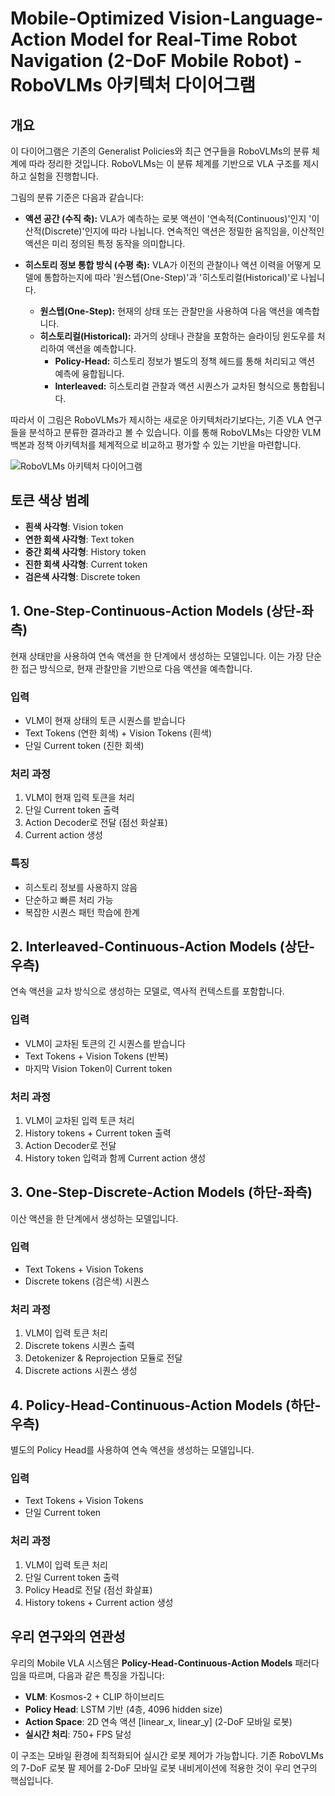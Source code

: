 # Mobile-Optimized Vision-Language-Action Model for Real-Time Robot Navigation (2-DoF Mobile Robot) - RoboVLMs 아키텍처 다이어그램

## 개요
이 다이어그램은 기존의 Generalist Policies와 최근 연구들을 RoboVLMs의 분류 체계에 따라 정리한 것입니다. RoboVLMs는 이 분류 체계를 기반으로 VLA 구조를 제시하고 실험을 진행합니다.

그림의 분류 기준은 다음과 같습니다:

* **액션 공간 (수직 축):** VLA가 예측하는 로봇 액션이 '연속적(Continuous)'인지 '이산적(Discrete)'인지에 따라 나뉩니다. 연속적인 액션은 정밀한 움직임을, 이산적인 액션은 미리 정의된 특정 동작을 의미합니다.

* **히스토리 정보 통합 방식 (수평 축):** VLA가 이전의 관찰이나 액션 이력을 어떻게 모델에 통합하는지에 따라 '원스텝(One-Step)'과 '히스토리컬(Historical)'로 나뉩니다.
  * **원스텝(One-Step):** 현재의 상태 또는 관찰만을 사용하여 다음 액션을 예측합니다.
  * **히스토리컬(Historical):** 과거의 상태나 관찰을 포함하는 슬라이딩 윈도우를 처리하여 액션을 예측합니다.
    * **Policy-Head:** 히스토리 정보가 별도의 정책 헤드를 통해 처리되고 액션 예측에 융합됩니다.
    * **Interleaved:** 히스토리컬 관찰과 액션 시퀀스가 교차된 형식으로 통합됩니다.

따라서 이 그림은 RoboVLMs가 제시하는 새로운 아키텍처라기보다는, 기존 VLA 연구들을 분석하고 분류한 결과라고 볼 수 있습니다. 이를 통해 RoboVLMs는 다양한 VLM 백본과 정책 아키텍처를 체계적으로 비교하고 평가할 수 있는 기반을 마련합니다.

![RoboVLMs 아키텍처 다이어그램](./SCR-20250828-oumx.png)

## 토큰 색상 범례
- **흰색 사각형**: Vision token
- **연한 회색 사각형**: Text token  
- **중간 회색 사각형**: History token
- **진한 회색 사각형**: Current token
- **검은색 사각형**: Discrete token

## 1. One-Step-Continuous-Action Models (상단-좌측)
현재 상태만을 사용하여 연속 액션을 한 단계에서 생성하는 모델입니다. 이는 가장 단순한 접근 방식으로, 현재 관찰만을 기반으로 다음 액션을 예측합니다.

### 입력
- VLM이 현재 상태의 토큰 시퀀스를 받습니다
- Text Tokens (연한 회색) + Vision Tokens (흰색)
- 단일 Current token (진한 회색)

### 처리 과정
1. VLM이 현재 입력 토큰을 처리
2. 단일 Current token 출력
3. Action Decoder로 전달 (점선 화살표)
4. Current action 생성

### 특징
- 히스토리 정보를 사용하지 않음
- 단순하고 빠른 처리 가능
- 복잡한 시퀀스 패턴 학습에 한계

## 2. Interleaved-Continuous-Action Models (상단-우측)
연속 액션을 교차 방식으로 생성하는 모델로, 역사적 컨텍스트를 포함합니다.

### 입력
- VLM이 교차된 토큰의 긴 시퀀스를 받습니다
- Text Tokens + Vision Tokens (반복)
- 마지막 Vision Token이 Current token

### 처리 과정
1. VLM이 교차된 입력 토큰 처리
2. History tokens + Current token 출력
3. Action Decoder로 전달
4. History token 입력과 함께 Current action 생성

## 3. One-Step-Discrete-Action Models (하단-좌측)
이산 액션을 한 단계에서 생성하는 모델입니다.

### 입력
- Text Tokens + Vision Tokens
- Discrete tokens (검은색) 시퀀스

### 처리 과정
1. VLM이 입력 토큰 처리
2. Discrete tokens 시퀀스 출력
3. Detokenizer & Reprojection 모듈로 전달
4. Discrete actions 시퀀스 생성

## 4. Policy-Head-Continuous-Action Models (하단-우측)
별도의 Policy Head를 사용하여 연속 액션을 생성하는 모델입니다.

### 입력
- Text Tokens + Vision Tokens
- 단일 Current token

### 처리 과정
1. VLM이 입력 토큰 처리
2. 단일 Current token 출력
3. Policy Head로 전달 (점선 화살표)
4. History tokens + Current action 생성

## 우리 연구와의 연관성
우리의 Mobile VLA 시스템은 **Policy-Head-Continuous-Action Models** 패러다임을 따르며, 다음과 같은 특징을 가집니다:

- **VLM**: Kosmos-2 + CLIP 하이브리드
- **Policy Head**: LSTM 기반 (4층, 4096 hidden size)
- **Action Space**: 2D 연속 액션 [linear_x, linear_y] (2-DoF 모바일 로봇)
- **실시간 처리**: 750+ FPS 달성

이 구조는 모바일 환경에 최적화되어 실시간 로봇 제어가 가능합니다. 기존 RoboVLMs의 7-DoF 로봇 팔 제어를 2-DoF 모바일 로봇 내비게이션에 적용한 것이 우리 연구의 핵심입니다.
